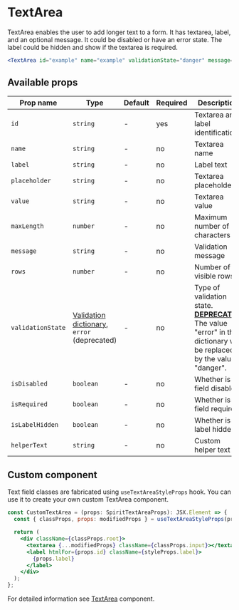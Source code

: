 # TextArea

TextArea enables the user to add longer text to a form. It has textarea, label,
and an optional message. It could be disabled or have an error state. The label could be hidden
and show if the textarea is required.

```jsx
<TextArea id="example" name="example" validationState="danger" message="validation failed" isRequired />
```

## Available props

| Prop name         | Type                                                                 | Default | Required | Description                                                                                                                        |
| ----------------- | -------------------------------------------------------------------- | ------- | -------- | ---------------------------------------------------------------------------------------------------------------------------------- |
| `id`              | `string`                                                             | -       | yes      | Textarea and label identification                                                                                                  |
| `name`            | `string`                                                             | -       | no       | Textarea name                                                                                                                      |
| `label`           | `string`                                                             | -       | no       | Label text                                                                                                                         |
| `placeholder`     | `string`                                                             | -       | no       | Textarea placeholder                                                                                                               |
| `value`           | `string`                                                             | -       | no       | Textarea value                                                                                                                     |
| `maxLength`       | `number`                                                             | -       | no       | Maximum number of characters                                                                                                       |
| `message`         | `string`                                                             | -       | no       | Validation message                                                                                                                 |
| `rows`            | `number`                                                             | -       | no       | Number of visible rows                                                                                                             |
| `validationState` | [Validation dictionary][dictionary-validation], `error` (deprecated) | -       | no       | Type of validation state. [**DEPRECATED**][deprecated] The value "error" in the dictionary will be replaced by the value "danger". |
| `isDisabled`      | `boolean`                                                            | -       | no       | Whether is field disabled                                                                                                          |
| `isRequired`      | `boolean`                                                            | -       | no       | Whether is field required                                                                                                          |
| `isLabelHidden`   | `boolean`                                                            | -       | no       | Whether is label hidden                                                                                                            |
| `helperText`      | `string`                                                             | -       | no       | Custom helper text                                                                                                                 |

## Custom component

Text field classes are fabricated using `useTextAreaStyleProps` hook. You can use it to create your own custom TextArea component.

```jsx
const CustomTextArea = (props: SpiritTextAreaProps): JSX.Element => {
  const { classProps, props: modifiedProps } = useTextAreaStyleProps(props);

  return (
    <div className={classProps.root}>
      <textarea {...modifiedProps} className={classProps.input}></textarea>
      <label htmlFor={props.id} className={styleProps.label}>
        {props.label}
      </label>
    </div>
  );
};
```

For detailed information see [TextArea](https://github.com/lmc-eu/spirit-design-system/blob/main/packages/web/src/scss/components/TextArea/README.md) component.

[dictionary-validation]: https://github.com/lmc-eu/spirit-design-system/blob/main/docs/DICTIONARIES.md#validation
[deprecated]: https://github.com/lmc-eu/spirit-design-system/tree/main/packages/web-react/README.md#deprecations
